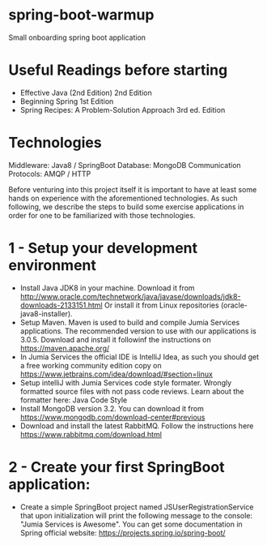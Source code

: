 # spring-boot-warmup
Small onboarding spring boot application

# Useful Readings before starting
- Effective Java (2nd Edition) 2nd Edition
- Beginning Spring 1st Edition
- Spring Recipes: A Problem-Solution Approach 3rd ed. Edition

# Technologies

Middleware:  Java8 / SpringBoot
Database: MongoDB
Communication Protocols: AMQP / HTTP

Before venturing into this project itself it is important to have at least some hands on experience with the aforementioned technologies. As such following, we describe the steps to build some exercise applications in order for one to be familiarized with those technologies.

# 1 - Setup your development environment

- Install Java JDK8 in your machine. Download it from http://www.oracle.com/technetwork/java/javase/downloads/jdk8-downloads-2133151.html Or install it from Linux repositories (oracle-java8-installer).
- Setup Maven. Maven is used to build and compile Jumia Services applications. The recommended version to use with our applications is 3.0.5. Download and install it followinf the instructions on https://maven.apache.org/
- In Jumia Services the official IDE is IntelliJ Idea, as such you should get a free working community edition copy on https://www.jetbrains.com/idea/download/#section=linux
- Setup intelliJ with Jumia Services code style formater. Wrongly formatted source files with not pass code reviews. Learn about the formatter here: Java Code Style
- Install MongoDB version 3.2. You can download it from https://www.mongodb.com/download-center#previous
- Download and install the latest RabbitMQ. Follow the instructions here https://www.rabbitmq.com/download.html

# 2 - Create your first SpringBoot application:

- Create a simple SpringBoot project named JSUserRegistrationService that upon initialization will print the following message to the console: "Jumia Services is Awesome". You can get some documentation in Spring official website: https://projects.spring.io/spring-boot/
